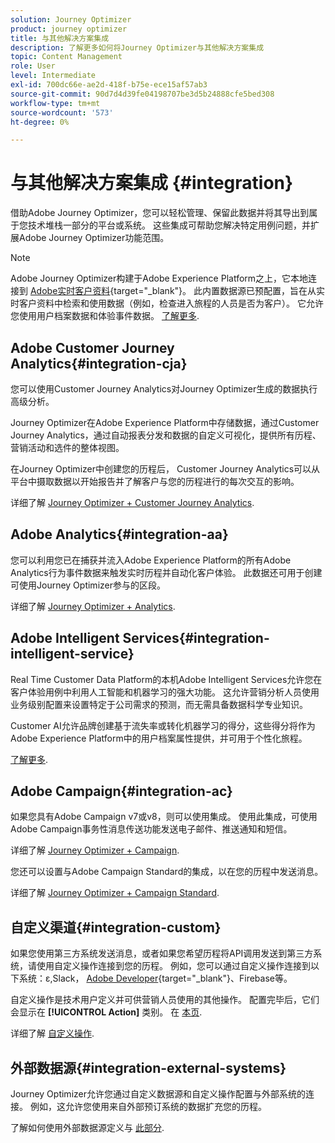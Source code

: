 ```yaml
---
solution: Journey Optimizer
product: journey optimizer
title: 与其他解决方案集成
description: 了解更多如何将Journey Optimizer与其他解决方案集成
topic: Content Management
role: User
level: Intermediate
exl-id: 700dc66e-ae2d-418f-b75e-ece15af57ab3
source-git-commit: 90d7d4d39fe04198707be3d5b24888cfe5bed308
workflow-type: tm+mt
source-wordcount: '573'
ht-degree: 0%

---
```


# 与其他解决方案集成 {#integration}

借助Adobe Journey Optimizer，您可以轻松管理、保留此数据并将其导出到属于您技术堆栈一部分的平台或系统。 这些集成可帮助您解决特定用例问题，并扩展Adobe Journey Optimizer功能范围。

>[!NOTE]
>
> Adobe Journey Optimizer构建于Adobe Experience Platform之上，它本地连接到 [Adobe实时客户资料](https://experienceleague.adobe.com/docs/experience-platform/profile/home.html){target=&quot;_blank&quot;}。 此内置数据源已预配置，旨在从实时客户资料中检索和使用数据（例如，检查进入旅程的人员是否为客户）。 它允许您使用用户档案数据和体验事件数据。 [了解更多](../datasource/adobe-experience-platform-data-source.md).

## Adobe Customer Journey Analytics{#integration-cja}

您可以使用Customer Journey Analytics对Journey Optimizer生成的数据执行高级分析。

Journey Optimizer在Adobe Experience Platform中存储数据，通过Customer Journey Analytics，通过自动报表分发和数据的自定义可视化，提供所有历程、营销活动和选件的整体视图。

在Journey Optimizer中创建您的历程后， Customer Journey Analytics可以从平台中摄取数据以开始报告并了解客户与您的历程进行的每次交互的影响。

详细了解 [Journey Optimizer + Customer Journey Analytics](../reports/cja-ajo.md).

## Adobe Analytics{#integration-aa}

您可以利用您已在捕获并流入Adobe Experience Platform的所有Adobe Analytics行为事件数据来触发实时历程并自动化客户体验。 此数据还可用于创建可使用Journey Optimizer参与的区段。

详细了解 [Journey Optimizer + Analytics](../event/about-analytics.md).

## Adobe Intelligent Services{#integration-intelligent-service}

Real Time Customer Data Platform的本机Adobe Intelligent Services允许您在客户体验用例中利用人工智能和机器学习的强大功能。 这允许营销分析人员使用业务级别配置来设置特定于公司需求的预测，而无需具备数据科学专业知识。

Customer AI允许品牌创建基于流失率或转化机器学习的得分，这些得分将作为Adobe Experience Platform中的用户档案属性提供，并可用于个性化旅程。

[了解更多](../building-journeys/ai-services-overview.md).


## Adobe Campaign{#integration-ac}

如果您具有Adobe Campaign v7或v8，则可以使用集成。 使用此集成，可使用Adobe Campaign事务性消息传送功能发送电子邮件、推送通知和短信。

详细了解 [Journey Optimizer + Campaign](../building-journeys/ajo-ac.md).

您还可以设置与Adobe Campaign Standard的集成，以在您的历程中发送消息。

详细了解 [Journey Optimizer + Campaign Standard](../building-journeys/ajo-ac.md).

## 自定义渠道{#integration-custom}

如果您使用第三方系统发送消息，或者如果您希望历程将API调用发送到第三方系统，请使用自定义操作连接到您的历程。 例如，您可以通过自定义操作连接到以下系统：ε,Slack， [Adobe Developer](https://developer.adobe.com){target=&quot;_blank&quot;}、Firebase等。

自定义操作是技术用户定义并可供营销人员使用的其他操作。 配置完毕后，它们会显示在 **[!UICONTROL Action]** 类别。 在 [本页](../building-journeys/about-journey-activities.md#action-activities).

详细了解 [自定义操作](../action/about-custom-action-configuration.md).

## 外部数据源{#integration-external-systems}

Journey Optimizer允许您通过自定义数据源和自定义操作配置与外部系统的连接。 例如，这允许您使用来自外部预订系统的数据扩充您的历程。

了解如何使用外部数据源定义与 [此部分](../datasource/external-data-sources.md).
